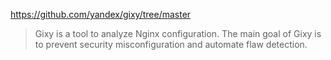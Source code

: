 https://github.com/yandex/gixy/tree/master

> Gixy is a tool to analyze Nginx configuration. The main goal of Gixy is to prevent security misconfiguration and automate flaw detection.

